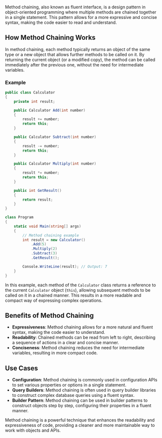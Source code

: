 Method chaining, also known as fluent interface, is a design pattern in object-oriented programming where multiple methods are chained together in a single statement. This pattern allows for a more expressive and concise syntax, making the code easier to read and understand.

## How Method Chaining Works

In method chaining, each method typically returns an object of the same type or a new object that allows further methods to be called on it. By returning the current object (or a modified copy), the method can be called immediately after the previous one, without the need for intermediate variables.

### Example

```csharp
public class Calculator
{
    private int result;

    public Calculator Add(int number)
    {
        result += number;
        return this;
    }

    public Calculator Subtract(int number)
    {
        result -= number;
        return this;
    }

    public Calculator Multiply(int number)
    {
        result *= number;
        return this;
    }

    public int GetResult()
    {
        return result;
    }
}

class Program
{
    static void Main(string[] args)
    {
        // Method chaining example
        int result = new Calculator()
            .Add(5)
            .Multiply(2)
            .Subtract(3)
            .GetResult();

        Console.WriteLine(result); // Output: 7
    }
}
```

In this example, each method of the `Calculator` class returns a reference to the current `Calculator` object (`this`), allowing subsequent methods to be called on it in a chained manner. This results in a more readable and compact way of expressing complex operations.

## Benefits of Method Chaining

- **Expressiveness**: Method chaining allows for a more natural and fluent syntax, making the code easier to understand.
- **Readability**: Chained methods can be read from left to right, describing a sequence of actions in a clear and concise manner.
- **Conciseness**: Method chaining reduces the need for intermediate variables, resulting in more compact code.

## Use Cases

- **Configuration**: Method chaining is commonly used in configuration APIs to set various properties or options in a single statement.
- **Query Builders**: Method chaining is often used in query builder libraries to construct complex database queries using a fluent syntax.
- **Builder Pattern**: Method chaining can be used in builder patterns to construct objects step by step, configuring their properties in a fluent manner.

Method chaining is a powerful technique that enhances the readability and expressiveness of code, providing a cleaner and more maintainable way to work with objects and APIs.
